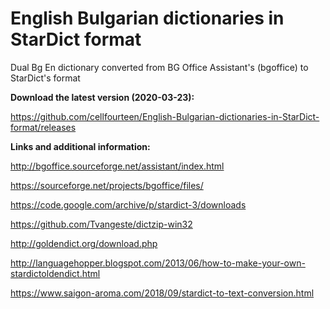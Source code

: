 # English Bulgarian dictionaries in StarDict format
Dual Bg En dictionary converted from BG Office Assistant's (bgoffice) to StarDict's format

**Download the latest version (2020-03-23):**

https://github.com/cellfourteen/English-Bulgarian-dictionaries-in-StarDict-format/releases

**Links and additional information:**

http://bgoffice.sourceforge.net/assistant/index.html

https://sourceforge.net/projects/bgoffice/files/

https://code.google.com/archive/p/stardict-3/downloads

https://github.com/Tvangeste/dictzip-win32

http://goldendict.org/download.php

http://languagehopper.blogspot.com/2013/06/how-to-make-your-own-stardictoldendict.html

https://www.saigon-aroma.com/2018/09/stardict-to-text-conversion.html
